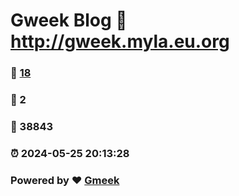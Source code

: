 # Gweek Blog :link: http://gweek.myla.eu.org 
### :page_facing_up: [18](http://gweek.myla.eu.org/tag.html) 
### :speech_balloon: 2 
### :hibiscus: 38843 
### :alarm_clock: 2024-05-25 20:13:28 
### Powered by :heart: [Gmeek](https://github.com/Meekdai/Gmeek)
